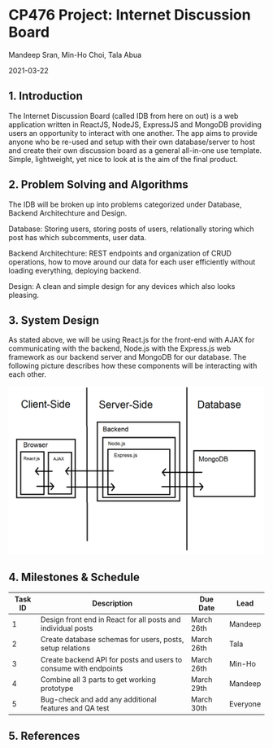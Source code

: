 # CP476 Project: Internet Discussion Board

Mandeep Sran, Min-Ho Choi, Tala Abua

2021-03-22

## 1. Introduction

The Internet Discussion Board (called IDB from here on out) is a web application written in ReactJS, NodeJS, ExpressJS and MongoDB providing users an opportunity to interact with one another. The app aims to provide anyone who be re-used and setup with their own database/server to host and create their own discussion board as a general all-in-one use template. Simple, lightweight, yet nice to look at is the aim of the final product.

## 2. Problem Solving and Algorithms

The IDB will be broken up into problems categorized under Database, Backend Architechture and Design.

Database: Storing users, storing posts of users, relationally storing which post has which subcomments, user data.

Backend Architechture: REST endpoints and organization of CRUD operations, how to move around our data for each user efficiently without loading everything, deploying backend.

Design: A clean and simple design for any devices which also looks pleasing.

## 3. System Design

As stated above, we will be using React.js for the front-end with AJAX for communicating with the backend, Node.js with the Express.js web framework as our backend server and MongoDB for our database. The following picture describes how these components will be interacting with each other.

![Architecture](images/architecture.png)

## 4. Milestones & Schedule

| Task ID | Description                                                      | Due Date   | Lead     |
| ------- | ---------------------------------------------------------------- | ---------- | -------- |
| 1       | Design front end in React for all posts and individual posts     | March 26th | Mandeep  |
| 2       | Create database schemas for users, posts, setup relations        | March 26th | Tala     |
| 3       | Create backend API for posts and users to consume with endpoints | March 26th | Min-Ho   |
| 4       | Combine all 3 parts to get working prototype                     | March 29th | Mandeep  |
| 5       | Bug-check and add any additional features and QA test            | March 30th | Everyone |

## 5. References
